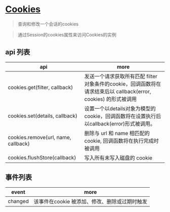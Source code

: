 # [Cookies](https://www.electronjs.cn/docs/api/cookies)

> 查询和修改一个会话的cookies

> 通过Session的cookies属性来访问Cookies的实例


## api 列表

| api                                 | more                                                                                                             |
| ----------------------------------- | ---------------------------------------------------------------------------------------------------------------- |
| cookies.get(filter, callback)       | 发送一个请求获取所有匹配 filter 对象条件的cookie，回调函数将在请求结束后以 callback(error, cookies) 的形式被调用 |
| cookies.set(details, callback)      | 设置一个以details对象为模型的cookie，回调函数将在设置执行后以callback(error)形式被调用。                         |
| cookies.remove(url, name, callback) | 删除与 url 和 name 相匹配的 cookie, 回调函数将在执行完成时被调用                                                 |
| cookies.flushStore(callback)        | 写入所有未写入磁盘的 cookie                                                                                      |

## 事件列表

| event   | more                                          |
| ------- | --------------------------------------------- |
| changed | 该事件在cookie 被添加、修改、删除或过期时触发 |